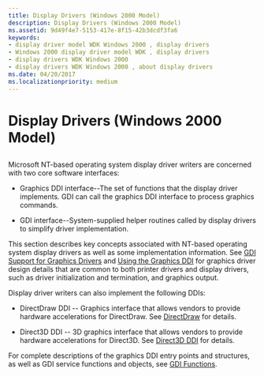 ```yaml
---
title: Display Drivers (Windows 2000 Model)
description: Display Drivers (Windows 2000 Model)
ms.assetid: 9d49f4e7-5153-417e-8f15-42b3dcdf3fa6
keywords:
- display driver model WDK Windows 2000 , display drivers
- Windows 2000 display driver model WDK , display drivers
- display drivers WDK Windows 2000
- display drivers WDK Windows 2000 , about display drivers
ms.date: 04/20/2017
ms.localizationpriority: medium
---
```


# Display Drivers (Windows 2000 Model)


## <span id="ddk_display_drivers_windows_2000_model__gg"></span><span id="DDK_DISPLAY_DRIVERS_WINDOWS_2000_MODEL__GG"></span>


Microsoft NT-based operating system display driver writers are concerned with two core software interfaces:

-   Graphics DDI interface--The set of functions that the display driver implements. GDI can call the graphics DDI interface to process graphics commands.

-   GDI interface--System-supplied helper routines called by display drivers to simplify driver implementation.

This section describes key concepts associated with NT-based operating system display drivers as well as some implementation information. See [GDI Support for Graphics Drivers](gdi-support-for-graphics-drivers.md) and [Using the Graphics DDI](using-the-graphics-ddi.md) for graphics driver design details that are common to both printer drivers and display drivers, such as driver initialization and termination, and graphics output.

Display driver writers can also implement the following DDIs:

-   DirectDraw DDI -- Graphics interface that allows vendors to provide hardware accelerations for DirectDraw. See [DirectDraw](directdraw.md) for details.

-   Direct3D DDI -- 3D graphics interface that allows vendors to provide hardware accelerations for Direct3D. See [Direct3D DDI](direct3d.md) for details.

For complete descriptions of the graphics DDI entry points and structures, as well as GDI service functions and objects, see [GDI Functions](https://docs.microsoft.com/windows-hardware/drivers/ddi/content/index).

 

 





